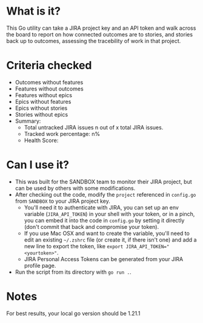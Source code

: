 # What is it?

This Go utility can take a JIRA project key and an API token and walk across the board to report on how connected outcomes are to stories, and stories back up to outcomes, assessing the tracebility of work in that project.

# Criteria checked
- Outcomes without features
- Features without outcomes 
- Features without epics
- Epics without features
- Epics without stories
- Stories without epics
- Summary:
	- Total untracked JIRA issues n out of x total JIRA issues.
	- Tracked work percentage: n%
	- Health Score: <letter grade>

# Can I use it?

 - This was built for the SANDBOX team to monitor their JIRA project,  but can be used by others with some modifications.  
 - After checking out the code, modify the `project` referenced in `config.go` from
   `SANDBOX` to your JIRA project key.
	 - You'll need it to authenticate with JIRA, you can set up an env variable (`JIRA_API_TOKEN`) in your
   shell with your token, or in a pinch, you can embed it into the code
   in `config.go` by setting it directly (don't commit that back and compromise your token).
   - If you use Mac OSX and want to create the variable, you'll need to edit an existing `~/.zshrc` file (or create it, if there isn't one) and add a new line to export the token, like `export JIRA_API_TOKEN="<yourtoken>"`.
   - JIRA Personal Access Tokens can be generated from your JIRA profile page.  
  - Run the script from its directory with `go run .`. 

# Notes
For best results, your local go version should be 1.21.1
